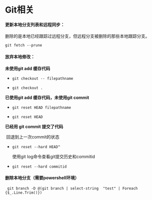 # Git相关

#### 更新本地分支列表和远程同步：

删除的是本地已经跟踪过远程分支，但远程分支被删除的那些本地跟踪分支。

```
git fetch --prune
```

#### 放弃本地修改：

**未使用git add 缓存代码**

- ```
  git checkout -- filepathname 
  ```

- ```
  git checkout .
  ```

**已使用git add 缓存代码，未使用git commit**

- ```
  git reset HEAD filepathname 
  ```

- ```
  git reset HEAD
  ```

**已经用 git commit 提交了代码**

​		回退到上一次commit的状态

- ```
  git reset --hard HEAD^
  ```

  使用git log命令查看git提交历史和commitid

- ```
  git reset --hard commitid
  ```


#### 删除本地分支（需要powershell环境）

```linux
 git branch -D @(git branch | select-string  "test" | Foreach {$_.Line.Trim()}) 
```


